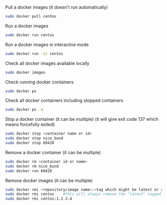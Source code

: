 Pull a docker images (it doesn't run automatically)

```bash
sudo docker pull centos
```

Run a docker images

```bash
sudo docker run centos
```

Run a docker images in interactive mode

```bash
sudo docker run -it centos
```

Check all docker images available locally

```bash
sudo docker images
```

Check running docker containers

```bash
sudo docker ps
```

Check all docker containers including stopped containers

```bash
sudo docker ps -a
```

Stop a docker container (it can be multiple) (it will give exit code 137 which means forcefully exited)

```bash
sudo docker stop <container name or id>
sudo docker stop nice_bund
sudo docker stop 69420
```

Remove a docker container (it can be multiple)

```bash
sudo docker rm <container id or name>
sudo docker rm nice_bund
sudo docker run 69420
```

Remove docker images (it can be multiple)

```bash
sudo docker rmi <repository/image name>:<tag which might be latest or a version>
sudo docker rmi centos    #this will always remove the "latest" tagged image
sudo docker rmi centos:1.2.3.4
```

